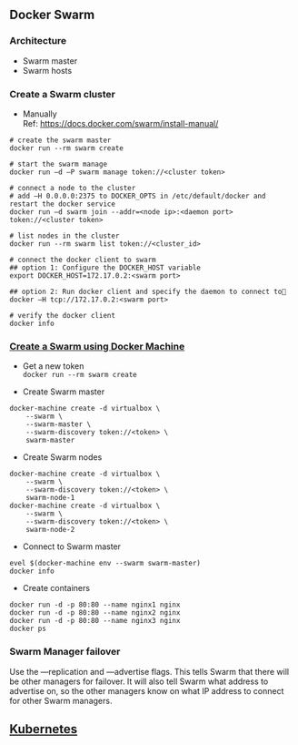 ## Docker Swarm
### Architecture
- Swarm master
- Swarm hosts

### Create a Swarm cluster
- Manually  
Ref: https://docs.docker.com/swarm/install-manual/  

```
# create the swarm master
docker run --rm swarm create

# start the swarm manage
docker run –d –P swarm manage token://<cluster token>

# connect a node to the cluster
# add –H 0.0.0.0:2375 to DOCKER_OPTS in /etc/default/docker and restart the docker service
docker run –d swarm join --addr=<node ip>:<daemon port> token://<cluster token>

# list nodes in the cluster
docker run --rm swarm list token://<cluster_id>

# connect the docker client to swarm
## option 1: Configure the DOCKER_HOST variable
export DOCKER_HOST=172.17.0.2:<swarm port>

## option 2: Run docker client and specify the daemon to connect to
docker –H tcp://172.17.0.2:<swarm port>

# verify the docker client
docker info
```

### [Create a Swarm using Docker Machine](https://docs.docker.com/swarm/install-w-machine/)
- Get a new token  
`docker run --rm swarm create`

- Create Swarm master
```
docker-machine create -d virtualbox \
    --swarm \
    --swarm-master \
    --swarm-discovery token://<token> \
    swarm-master
```

- Create Swarm nodes
```
docker-machine create -d virtualbox \
    --swarm \
    --swarm-discovery token://<token> \
    swarm-node-1
docker-machine create -d virtualbox \
    --swarm \
    --swarm-discovery token://<token> \
    swarm-node-2
```

- Connect to Swarm master
```  
evel $(docker-machine env --swarm swarm-master)
docker info
```

- Create containers
```
docker run -d -p 80:80 --name nginx1 nginx
docker run -d -p 80:80 --name nginx2 nginx
docker run -d -p 80:80 --name nginx3 nginx
docker ps
```


### Swarm Manager failover
Use the —replication and —advertise flags. This tells Swarm that there will be other managers for failover. It will also tell Swarm what address to advertise on, so the other managers know on what IP address to connect for other Swarm managers.


## [Kubernetes](http://kubernetes.io/)
